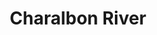 ---
title: "Charalbon River"
title_bn: "চাড়ালবোন নদী"
description: "This river ousted from Boikushnopur of Thakurgaon Sadar and meets with Sinua river at Chakoyapara."
---